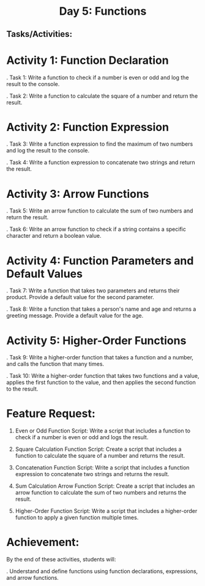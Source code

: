 # <center>Day 5: Functions
## Tasks/Activities:
# Activity 1: Function Declaration

. Task 1: Write a function to check if a number is even or odd and log the result to the console.

. Task 2: Write a function to calculate the square of a number and return the result.

# Activity 2: Function Expression

. Task 3: Write a function expression to find the maximum of two numbers and log the result to the console.

. Task 4: Write a function expression to concatenate two strings and return the result.

# Activity 3: Arrow Functions

. Task 5: Write an arrow function to calculate the sum of two numbers and return the result.

. Task 6: Write an arrow function to check if a string contains a specific character and return a boolean value.

# Activity 4: Function Parameters and Default Values

. Task 7: Write a function that takes two parameters and returns their product. Provide a default value for the second parameter.

. Task 8: Write a function that takes a person's name and age and returns a greeting message. Provide a default value for the age.

# Activity 5: Higher-Order Functions

. Task 9: Write a higher-order function that takes a function and a number, and calls the function that many times.

. Task 10: Write a higher-order function that takes two functions and a value, applies the first function to the value, and then applies the second function to the result.

# Feature Request:
1. Even or Odd Function Script: Write a script that includes a function to check if a number is even or odd and logs the result.

2. Square Calculation Function Script: Create a script that includes a function to calculate the square of a number and returns the result.

3. Concatenation Function Script: Write a script that includes a function expression to concatenate two strings and returns the result.

4. Sum Calculation Arrow Function Script: Create a script that includes an arrow function to calculate the sum of two numbers and returns the result.

5. Higher-Order Function Script: Write a script that includes a higher-order function to apply a given function multiple times.

# Achievement:
By the end of these activities, students will:

. Understand and define functions using function declarations, expressions, and arrow functions.